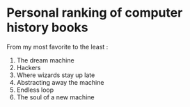 # Personal ranking of computer history books
From my most favorite to the least :
1. The dream machine
1. Hackers
1. Where wizards stay up late
1. Abstracting away the machine
1. Endless loop
1. The soul of a new machine